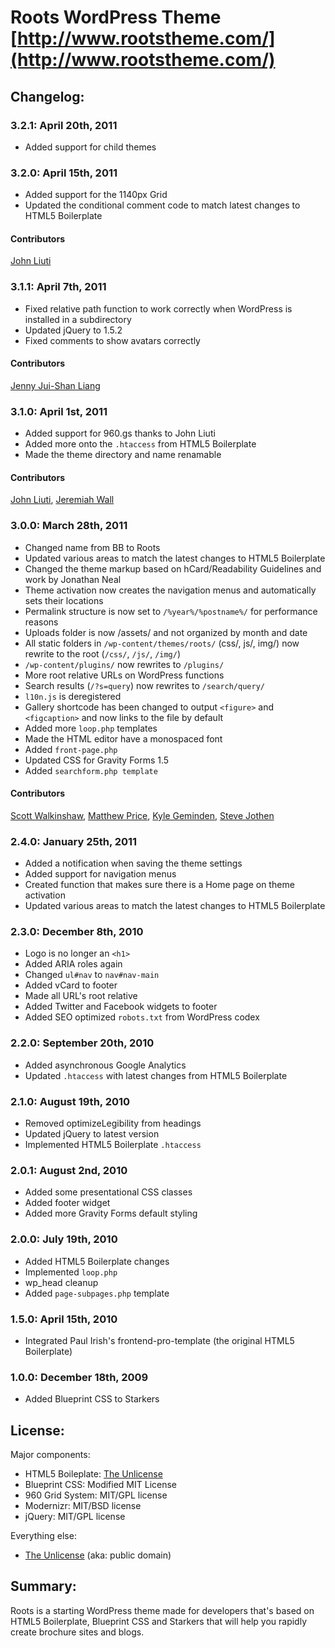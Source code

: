 # Roots WordPress Theme [http://www.rootstheme.com/](http://www.rootstheme.com/)

## Changelog:

### 3.2.1: April 20th, 2011

<ul>
  <li>Added support for child themes</li>
</ul>

### 3.2.0: April 15th, 2011

<ul>
	<li>Added support for the 1140px Grid</li>
	<li>Updated the conditional comment code to match latest changes to HTML5 Boilerplate</li>
</ul>

#### Contributors
[John Liuti](http://twitter.com/JohnLiuti)

### 3.1.1: April 7th, 2011

<ul>
	<li>Fixed relative path function to work correctly when WordPress is installed in a subdirectory</li>
	<li>Updated jQuery to 1.5.2</li>
	<li>Fixed comments to show avatars correctly</li>
</ul>

#### Contributors
[Jenny Jui-Shan Liang](http://jsliang.twgogo.org/)

### 3.1.0: April 1st, 2011

<ul>
	<li>Added support for 960.gs thanks to John Liuti</li>
	<li>Added more onto the <code>.htaccess</code> from HTML5 Boilerplate</li>
	<li>Made the theme directory and name renamable</li>
</ul>

#### Contributors
[John Liuti](http://twitter.com/JohnLiuti), [Jeremiah Wall](http://jeremiahwall.com/)

### 3.0.0: March 28th, 2011

<ul>
	<li>Changed name from BB to Roots</li>
	<li>Updated various areas to match the latest changes to HTML5 Boilerplate</li>
	<li>Changed the theme markup based on hCard/Readability Guidelines and work by Jonathan Neal</li>
	<li>Theme activation now creates the navigation menus and automatically sets their locations</li>
	<li>Permalink structure is now set to <code>/%year%/%postname%/</code> for performance reasons</li>
	<li>Uploads folder is now /assets/ and not organized by month and date</li>
	<li>All static folders in <code>/wp-content/themes/roots/</code> (css/, js/, img/) now rewrite to the root (<code>/css/</code>, <code>/js/</code>, <code>/img/</code>)</li>
	<li><code>/wp-content/plugins/</code> now rewrites to <code>/plugins/</code></li>
	<li>More root relative URLs on WordPress functions</li>
	<li>Search results (<code>/?s=query</code>) now rewrites to <code>/search/query/</code></li>
	<li><code>l10n.js</code> is deregistered</li>
	<li>Gallery shortcode has been changed to output <code>&lt;figure&gt;</code> and <code>&lt;figcaption&gt;</code> and now links to the file by default</li>
	<li>Added more <code>loop.php</code> templates</li>
	<li>Made the HTML editor have a monospaced font</li>
	<li>Added <code>front-page.php</code></li>
	<li>Updated CSS for Gravity Forms 1.5</li>
	<li>Added <code>searchform.php template</code></li>
</ul>
	
#### Contributors
[Scott Walkinshaw](http://www.scottwalkinshaw.com/), [Matthew Price](http://www.matthewaprice.com/), [Kyle Geminden](http://www.kylegeminden.com/), [Steve Jothen](http://twitter.com/sjothen)

### 2.4.0: January 25th, 2011

<ul>
	<li>Added a notification when saving the theme settings</li>
	<li>Added support for navigation menus</li>
	<li>Created function that makes sure there is a Home page on theme activation</li>
	<li>Updated various areas to match the latest changes to HTML5 Boilerplate</li>
</ul>

### 2.3.0: December 8th, 2010

<ul>
	<li>Logo is no longer an <code>&lt;h1&gt;</code></li>
	<li>Added ARIA roles again</li>
	<li>Changed <code>ul#nav</code> to <code>nav#nav-main</code></li>
	<li>Added vCard to footer</li>
	<li>Made all URL's root relative</li>
	<li>Added Twitter and Facebook widgets to footer</li>
	<li>Added SEO optimized <code>robots.txt</code> from WordPress codex</li>
</ul>

### 2.2.0: September 20th, 2010

<ul>
	<li>Added asynchronous Google Analytics</li>
	<li>Updated <code>.htaccess</code> with latest changes from HTML5 Boilerplate</li>
</ul>

### 2.1.0: August 19th, 2010

<ul>
	<li>Removed optimizeLegibility from headings</li>
	<li>Updated jQuery to latest version</li>
	<li>Implemented HTML5 Boilerplate <code>.htaccess</code></li>
</ul>

### 2.0.1: August 2nd, 2010

<ul>
	<li>Added some presentational CSS classes</li>
	<li>Added footer widget</li>
	<li>Added more Gravity Forms default styling</li>
</ul>

### 2.0.0: July 19th, 2010

<ul>
	<li>Added HTML5 Boilerplate changes</li>
	<li>Implemented <code>loop.php</code></li>
	<li>wp_head cleanup</li>
	<li>Added <code>page-subpages.php</code> template</li>
</ul>

### 1.5.0: April 15th, 2010

<ul>
	<li>Integrated Paul Irish's frontend-pro-template (the original HTML5 Boilerplate)</li>
</ul>

### 1.0.0: December 18th, 2009

<ul>
	<li>Added Blueprint CSS to Starkers</li>
</ul>

## License:

Major components:

* HTML5 Boileplate: [The Unlicense](http://unlicense.org)
* Blueprint CSS: Modified MIT License
* 960 Grid System: MIT/GPL license
* Modernizr: MIT/BSD license
* jQuery: MIT/GPL license

Everything else:

* [The Unlicense](http://unlicense.org) (aka: public domain) 

## Summary:

Roots is a starting WordPress theme made for developers that's based on HTML5 Boilerplate, Blueprint CSS and Starkers that will help you rapidly create brochure sites and blogs.
